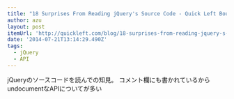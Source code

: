 ```yaml
---
title: "18 Surprises From Reading jQuery's Source Code - Quick Left Boulder Colorado"
author: azu
layout: post
itemUrl: 'http://quickleft.com/blog/18-surprises-from-reading-jquery-s-source-code'
date: '2014-07-21T13:14:29.490Z'
tags:
  - jQuery
  - API
---
```

jQueryのソースコードを読んでの知見。
コメント欄にも書かれているからundocumentなAPIについてが多い
